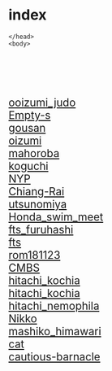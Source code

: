 # index
 	
<html lang="ja">
 <head>
  <meta charset="utf-8" />
	 
<style type="text/css">

  p {
color: #fffafa;
font-size: 1.5em;
 }
<!--
 .red {color:#ff0000;}
 .grey {color:#999999;}
 .snow {color:#fffafa;}
 .yellow {color:#ff0000; background:#ffff00;}
 .blue {color:#0000ff;}
 .white {color:#ffffff; blinking;}
 .waku {border:2px dotted #99cc66;
　　　　　　line-height: 200%;
　　　　　　padding: 10px;}
 -->
	
.date:before{content:"20181115";}
	
	
 #preview{
	position: relative;
	border: 3px solid #333;
	background: #444;
	padding: 5px;
	display: none;
	color: #FFF;
	text-align: center;
}

main {
background-color: rgba(255, 255, 255, 0.3);
}

section {
background-color: rgba(0, 225, 0, 0.5);
}

</style>
    </head>
    <body>
	
<br><br><br>
    <a href="https://torokoid.github.io/ooizumi_judo/" target="_blank">ooizumi_judo</a><br>
    <a href="https://torokoid.github.io/Empty-s/" target="_blank">Empty-s</a><br>
    <a href="https://torokoid.github.io/gousan/" target="_blank">gousan</a><br>
    <a href="https://torokoid.github.io/oizumi/" target="_blank">oizumi</a><br>
    <a href="https://torokoid.github.io/mahoroba/" target="_blank">mahoroba</a><br>
    <a href="https://torokoid.github.io/koguchi/" target="_blank">koguchi</a><br>
    <a href="https://torokoid.github.io/NYP/" target="_blank">NYP</a><br>
    <a href="https://torokoid.github.io/Chiang-Rai/" target="_blank">Chiang-Rai</a><br>
    <a href="https://torokoid.github.io/utsunomiya/" target="_blank">utsunomiya</a><br>
    <a href="https://torokoid.github.io/Honda_swim_meet/" target="_blank">Honda_swim_meet</a><br>
    <a href="https://torokoid.github.io/fts_furuhashi/" target="_blank">fts_furuhashi</a><br>
    <a href="https://torokoid.github.io/fts/" target="_blank">fts</a><br>
    <a href="https://torokoid.github.io/rom181123/" target="_blank">rom181123</a><br>
    <a href="https://torokoid.github.io/CMBS/" target="_blank">CMBS</a><br>
    <a href="https://torokoid.github.io/hitachi_kochia/" target="_blank">hitachi_kochia</a><br>
    <a href="https://torokoid.github.io/hitachi_kochia/" target="_blank">hitachi_kochia</a><br>
    <a href="https://torokoid.github.io/hitachi_nemophila/" target="_blank">hitachi_nemophila</a><br>
    <a href="https://torokoid.github.io/Nikko/" target="_blank">Nikko</a><br>
    <a href="https://torokoid.github.io/mashiko_himawari/" target="_blank">mashiko_himawari</a><br>
    <a href="https://torokoid.github.io/cat/" target="_blank">cat</a><br>
    <a href="https://torokoid.github.io/cautious-barnacle/" target="_blank">cautious-barnacle</a><br>
    
    
    
    
  </body>
</html>
